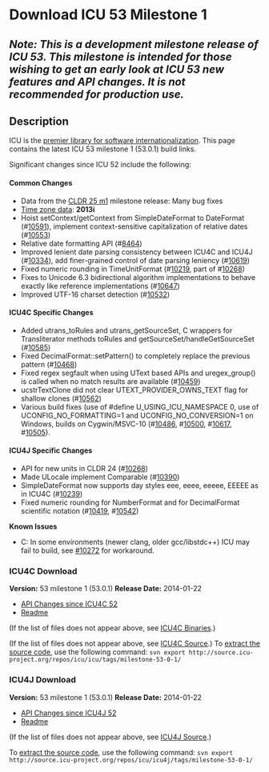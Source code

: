 # Download ICU 53 Milestone 1

## *Note: This is a development milestone release of ICU 53. This milestone is intended for those wishing to get an early look at ICU 53 new features and API changes. It is not recommended for production use.*

## Description

ICU is the [premier library for software
internationalization](http://site.icu-project.org/#TOC-What-is-ICU-). This page
contains the latest ICU 53 milestone 1 (53.0.1) build links.

Significant changes since ICU 52 include the following:

#### Common Changes

*   Data from the [CLDR 25
    m1](http://unicode.org/cldr/trac/query?status=closed&status=reviewing&revw=!&milestone=25M1&group=component&max=500&col=id&col=summary&col=milestone&col=status&col=owner&col=type&col=priority&order=priority)
    milestone release: Many bug fixes
*   [Time zone
    data](http://userguide.icu-project.org/datetime/timezone#TOC-Updating-the-Time-Zone-Data):
    **2013i**
*   Hoist setContext/getContext from SimpleDateFormat to DateFormat
    (#[10591](http://bugs.icu-project.org/trac/ticket/10591)), implement
    context-sensitive capitalization of relative dates
    (#[10553](http://bugs.icu-project.org/trac/ticket/10553))
*   Relative date formatting API
    (#[8464](http://bugs.icu-project.org/trac/ticket/8464))
*   Improved lenient date parsing consistency between ICU4C and ICU4J
    (#[10334](http://bugs.icu-project.org/trac/ticket/10334)), add finer-grained
    control of date parsing leniency
    (#[10619](http://bugs.icu-project.org/trac/ticket/10619))
*   Fixed numeric rounding in TimeUnitFormat
    (#[10219](http://bugs.icu-project.org/trac/ticket/10219), part of
    #[10268](http://bugs.icu-project.org/trac/ticket/10268))
*   Fixes to Unicode 6.3 bidirectional algorithm implementations to behave
    exactly like reference implementations
    (#[10647](http://bugs.icu-project.org/trac/ticket/10647))
*   Improved UTF-16 charset detection
    (#[10532](http://bugs.icu-project.org/trac/ticket/10532))

#### ICU4C Specific Changes

*   Added utrans_toRules and utrans_getSourceSet, C wrappers for Transliterator
    methods toRules and getSourceSet/handleGetSourceSet
    (#[10585](http://bugs.icu-project.org/trac/ticket/10585))
*   Fixed DecimalFormat::setPattern() to completely replace the previous pattern
    (#[10468](http://bugs.icu-project.org/trac/ticket/10468))
*   Fixed regex segfault when using UText based APIs and uregex_group() is
    called when no match results are available
    (#[10459](http://bugs.icu-project.org/trac/ticket/10459))
*   ucstrTextClone did not clear UTEXT_PROVIDER_OWNS_TEXT flag for shallow
    clones (#[10562](http://bugs.icu-project.org/trac/ticket/10562))
*   Various build fixes (use of #define U_USING_ICU_NAMESPACE 0, use of
    UCONFIG_NO_FORMATTING=1 and UCONFIG_NO_CONVERSION=1 on Windows, builds on
    Cygwin/MSVC-10 (#[10486](http://bugs.icu-project.org/trac/ticket/10486),
    #[10500](http://bugs.icu-project.org/trac/ticket/10500),
    #[10617](http://bugs.icu-project.org/trac/ticket/10617),
    #[10505](http://bugs.icu-project.org/trac/ticket/10505)).

#### ICU4J Specific Changes

*   API for new units in CLDR 24
    (#[10268](http://bugs.icu-project.org/trac/ticket/10268))
*   Made ULocale implement Comparable
    (#[10390](http://bugs.icu-project.org/trac/ticket/10390))
*   SimpleDateFormat now supports day styles eee, eeee, eeeee, EEEEE as in ICU4C
    (#[10239](http://bugs.icu-project.org/trac/ticket/10239))
*   Fixed numeric rounding for NumberFormat and for DecimalFormat scientific
    notation (#[10419](http://bugs.icu-project.org/trac/ticket/10419),
    #[10542](http://bugs.icu-project.org/trac/ticket/10542))

**Known Issues**

*   C: In some environments (newer clang, older gcc/libstdc++) ICU may fail to
    build, see [#10272](http://bugs.icu-project.org/trac/ticket/10272) for
    workaround.

### ICU4C Download

**Version:** 53 milestone 1 (53.0.1)
**Release Date:** 2014-01-22

*   [API Changes since ICU4C
    52](http://source.icu-project.org/repos/icu/icu/tags/milestone-53-0-1/APIChangeReport.html)
*   [Readme](http://www.icu-project.org/repos/icu/icu/tags/milestone-53-0-1/readme.html)

(If the list of files does not appear above, see [ICU4C
Binaries](http://apps.icu-project.org/icu-jsp/downloadPage.jsp?ver=53m1&base=c&svn=milestone-53-0-1).)

(If the list of files does not appear above, see [ICU4C
Source](http://apps.icu-project.org/icu-jsp/downloadPage.jsp?ver=53m1&base=cs&svn=milestone-53-0-1).)
To [extract the source code](http://site.icu-project.org/repository), use the
following command: `svn export
http://source.icu-project.org/repos/icu/icu/tags/milestone-53-0-1/`

### ICU4J Download

**Version:** 53 milestone 1 (53.0.1)
**Release Date:** 2014-01-22

*   [API Changes since ICU4J
    52](http://source.icu-project.org/repos/icu/icu4j/tags/milestone-53-0-1/APIChangeReport.html)
*   [Readme](http://www.icu-project.org/repos/icu/icu4j/tags/milestone-53-0-1/readme.html)

(If the list of files does not appear above, see [ICU4J
Source](http://apps.icu-project.org/icu-jsp/downloadPage.jsp?ver=53m1&base=j&svn=milestone-53-0-1).)

To [extract the source code](http://site.icu-project.org/repository), use the
following command: `svn export
http://source.icu-project.org/repos/icu/icu4j/tags/milestone-53-0-1/`
